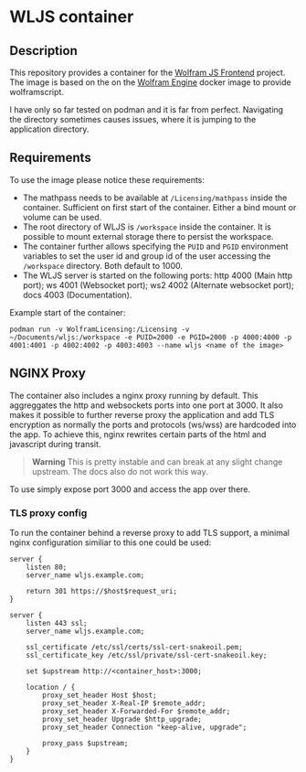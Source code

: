# WLJS container
## Description
This repository provides a container for the [Wolfram JS Frontend](https://github.com/JerryI/wolfram-js-frontend) project. The image is based on the on the [Wolfram Engine](https://hub.docker.com/r/wolframresearch/wolframengine) docker image to provide wolframscript.

I have only so far tested on podman and it is far from perfect. Navigating the directory sometimes causes issues, where it is jumping to the application directory.

## Requirements

To use the image please notice these requirements:

- The mathpass needs to be available at `/Licensing/mathpass` inside the container. Sufficient on first start of the container. Either a bind mount or volume can be used.
- The root directory of WLJS is `/workspace` inside the container. It is possible to mount external storage there to persist the workspace.
- The container further allows specifying the `PUID` and `PGID` environment variables to set the user id and group id of the user accessing the `/workspace` directory. Both default to 1000.
- The WLJS server is started on the following ports: http 4000 (Main http port); ws 4001 (Websocket port); ws2 4002 (Alternate websocket port); docs 4003 (Documentation). 

Example start of the container:

``` podman run -v WolframLicensing:/Licensing -v ~/Documents/wljs:/workspace -e PUID=2000 -e PGID=2000 -p 4000:4000 -p 4001:4001 -p 4002:4002 -p 4003:4003 --name wljs <name of the image> ```

## NGINX Proxy

The container also includes a nginx proxy running by default. This aggreggates the http and websockets ports into one port at 3000. It also makes it possible to further reverse proxy the application and add TLS encryption as normally the ports and protocols (ws/wss) are hardcoded into the app. To achieve this, nginx rewrites certain parts of the html and javascript during transit.

> **Warning** This is pretty instable and can break at any slight change upstream. The docs also do not work this way.

To use simply expose port 3000 and access the app over there.

### TLS proxy config

To run the container behind a reverse proxy to add TLS support, a minimal nginx configuration similiar to this one could be used:

```
server {
    listen 80;
    server_name wljs.example.com;

    return 301 https://$host$request_uri;
}

server {
    listen 443 ssl;
    server_name wljs.example.com;
    
    ssl_certificate /etc/ssl/certs/ssl-cert-snakeoil.pem;
    ssl_certificate_key /etc/ssl/private/ssl-cert-snakeoil.key;

    set $upstream http://<container_host>:3000;

    location / {
        proxy_set_header Host $host;
        proxy_set_header X-Real-IP $remote_addr;
        proxy_set_header X-Forwarded-For $remote_addr;
        proxy_set_header Upgrade $http_upgrade;
        proxy_set_header Connection "keep-alive, upgrade";

        proxy_pass $upstream;
    }
}

```
